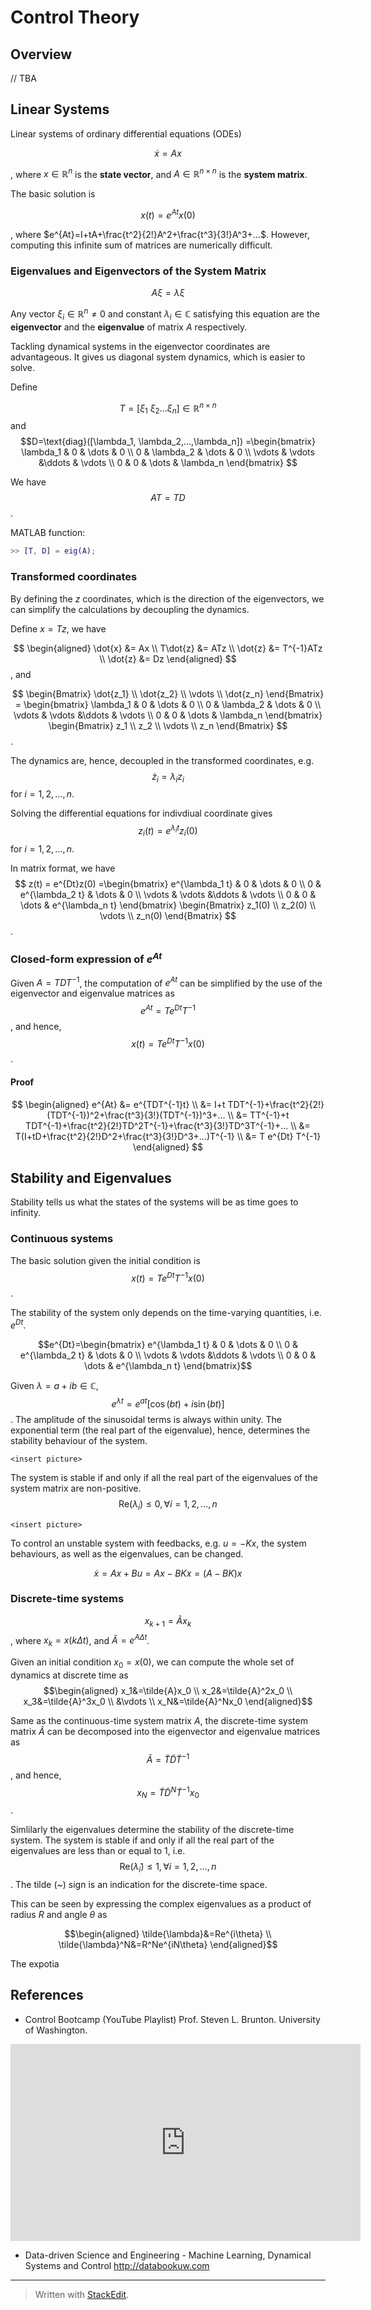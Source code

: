 # Control Theory


## Overview

// TBA

## Linear Systems

Linear systems of ordinary differential equations (ODEs) 

$$
\dot{x}=Ax
$$

, where $x \in \mathbb{R}^n$ is the **state vector**,
 and  $A \in \mathbb{R}^{n \times n}$ is the **system matrix**.


The basic solution is

$$
x(t) = e^{At}x(0)
$$

, where $e^{At}=I+tA+\frac{t^2}{2!}A^2+\frac{t^3}{3!}A^3+...$. 
However, computing this infinite sum of matrices are numerically difficult. 

### Eigenvalues and Eigenvectors of the System Matrix

$$A \xi = \lambda \xi$$

Any vector $\xi_i \in \mathbb{R}^n \neq 0$ and constant $\lambda_i \in \mathbb{C}$ satisfying this equation are the **eigenvector** and the **eigenvalue** of matrix $A$ respectively.

Tackling dynamical systems in the eigenvector coordinates are advantageous. It gives us diagonal system dynamics, which is easier to solve.

Define 

$$T=[\xi_1 \ \xi_2 ... \xi_n] \in \mathbb{R}^{n \times n}$$ and $$D=\text{diag}([\lambda_1, \lambda_2,...,\lambda_n])
=\begin{bmatrix}  
\lambda_1 & 0 & \dots & 0 \\  
0 & \lambda_2 & \dots & 0 \\
\vdots & \vdots &\ddots & \vdots \\
0 & 0 & \dots & \lambda_n
\end{bmatrix}
$$


We have $$AT=TD$$.

MATLAB function:
```matlab
>> [T, D] = eig(A);
```

### Transformed coordinates

By defining the $z$ coordinates, which is the direction of the eigenvectors, we can simplify the calculations by decoupling the dynamics. 
 
Define $x=Tz$, we have

$$
\begin{aligned}
\dot{x} &= Ax  \\
T\dot{z} &= ATz \\
\dot{z} &= T^{-1}ATz \\
\dot{z} &= Dz 
\end{aligned}
$$ , and

$$
\begin{Bmatrix}  
\dot{z_1} \\ \dot{z_2} \\ \vdots \\ \dot{z_n}
\end{Bmatrix}
= \begin{bmatrix}  
\lambda_1 & 0 & \dots & 0 \\  
0 & \lambda_2 & \dots & 0 \\
\vdots & \vdots &\ddots & \vdots \\
0 & 0 & \dots & \lambda_n
\end{bmatrix}
\begin{Bmatrix}
z_1 \\ z_2 \\ \vdots \\ z_n
\end{Bmatrix}
$$.


The dynamics are, hence, decoupled in the transformed coordinates, e.g. $$\dot{z}_i =  \lambda_i z_i$$ for $i=1,2,...,n$. 

Solving the differential equations for indivdiual coordinate gives $$z_i(t)=e^{\lambda_i t}z_i(0)$$ for $i=1,2,...,n$.

In matrix format, we have 
$$
z(t) = e^{Dt}z(0)
=\begin{bmatrix}  
e^{\lambda_1 t} & 0 & \dots & 0 \\  
0 & e^{\lambda_2 t} & \dots & 0 \\
\vdots & \vdots &\ddots & \vdots \\
0 & 0 & \dots & e^{\lambda_n t}
\end{bmatrix}
\begin{Bmatrix}
z_1(0) \\ z_2(0) \\ \vdots \\ z_n(0)
\end{Bmatrix}
$$.

### Closed-form expression of  $e^{At}$

Given $A=TDT^{-1}$, the computation of $e^{At}$ can be simplified by the use of the eigenvector and eigenvalue matrices as $$e^{At}=T e^{Dt} T^{-1}$$, and hence, $$x(t)=T e^{Dt} T^{-1}x(0)$$.

#### Proof
$$
\begin{aligned}
  e^{At} &= e^{TDT^{-1}t} \\
&= I+t TDT^{-1}+\frac{t^2}{2!}(TDT^{-1})^2+\frac{t^3}{3!}(TDT^{-1})^3+... \\
&= TT^{-1}+t TDT^{-1}+\frac{t^2}{2!}TD^2T^{-1}+\frac{t^3}{3!}TD^3T^{-1}+... \\
&= T(I+tD+\frac{t^2}{2!}D^2+\frac{t^3}{3!}D^3+...)T^{-1} \\
&= T e^{Dt} T^{-1} 
\end{aligned}
$$

## Stability and Eigenvalues



Stability tells us what the states of the systems will be as time goes to infinity.

### Continuous systems

The basic solution given the initial condition is $$x(t)=Te^{Dt}T^{-1}x(0)$$.

The stability of the system only depends on the time-varying quantities, i.e. $e^{Dt}$. 

$$e^{Dt}=\begin{bmatrix}  
e^{\lambda_1 t} & 0 & \dots & 0 \\  
0 & e^{\lambda_2 t} & \dots & 0 \\
\vdots & \vdots &\ddots & \vdots \\
0 & 0 & \dots & e^{\lambda_n t}
\end{bmatrix}$$


Given $\lambda = a + ib \in \mathbb{C}$, $$e^{\lambda t}=e^{at}[\cos{(bt)}+i\sin{(bt)}]$$. The amplitude of the sinusoidal terms is always within unity. The exponential term (the real part of the eigenvalue), hence, determines the stability behaviour of the system.

```
<insert picture>
```

The system is stable if and only if all the real part of the eigenvalues of the system matrix are non-positive. $$\text{Re}(\lambda_i) \leq0, \forall i = 1,2,...,n$$

```
<insert picture>
```

To control an unstable system with feedbacks, e.g. $u=-Kx$, the system behaviours, as well as the eigenvalues, can be changed.

$$\dot{x}=Ax+Bu=Ax-BKx=(A-BK)x$$

### Discrete-time systems

$$x_{k+1}=\tilde{A}x_k$$, where $x_k=x(k\Delta t)$, and $\tilde{A}=e^{A \Delta t}$.

Given an initial condition $x_0=x(0)$, we can compute the whole set of dynamics at discrete time as $$\begin{aligned} x_1&=\tilde{A}x_0 \\ x_2&=\tilde{A}^2x_0 \\ x_3&=\tilde{A}^3x_0 \\ &\vdots \\ x_N&=\tilde{A}^Nx_0 \end{aligned}$$

Same as the continuous-time system matrix $A$, the discrete-time system matrix $\tilde{A}$ can be decomposed into the eigenvector and eigenvalue matrices as $$\tilde{A}=\tilde{T}\tilde{D}\tilde{T}^{-1}$$, and hence, $$x_N=\tilde{T}\tilde{D}^N\tilde{T}^{-1}x_0$$.

Simlilarly the eigenvalues determine the stability of the discrete-time system. The system is stable if and only if all the real part of the eigenvalues are less than or equal to $1$, i.e. $$\text{Re}(\tilde{\lambda}_i) \leq1, \forall i=1,2,...,n$$. The tilde (~) sign is an indication for the discrete-time space.


This can be seen by expressing the complex eigenvalues as a product of radius $R$ and angle $\theta$ as

$$\begin{aligned} 
\tilde{\lambda}&=Re^{i\theta} \\
\tilde{\lambda}^N&=R^Ne^{iN\theta}
\end{aligned}$$

The expotia


## References

- Control Bootcamp (YouTube Playlist)
Prof. Steven L. Brunton. University of Washington.
<p align="center"><iframe width="560" height="315" src="https://www.youtube.com/embed/videoseries?list=PLMrJAkhIeNNR20Mz-VpzgfQs5zrYi085m" frameborder="0" allow="accelerometer; autoplay; encrypted-media; gyroscope; picture-in-picture" allowfullscreen></iframe><p>

- Data-driven Science and Engineering - Machine Learning, Dynamical Systems and Control
http://databookuw.com

---
> Written with [StackEdit](https://stackedit.io/).
<!--stackedit_data:
eyJoaXN0b3J5IjpbNDY0NjgyNTQ2LDE4NDYxOTY2NjMsLTEyMD
M0NjY1NTEsLTg1ODQ1MTQsMjAzMDE3NDAwMSwxNzcwOTMyNjIw
LDEwNDczNjczMzldfQ==
-->
